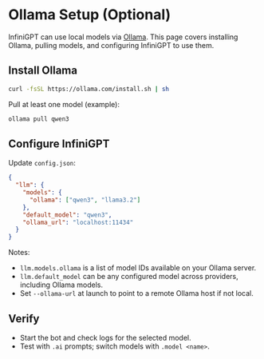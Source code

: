 # Ollama Setup (Optional)

InfiniGPT can use local models via [Ollama](https://ollama.com/). This page covers installing Ollama, pulling models, and configuring InfiniGPT to use them.

## Install Ollama

```bash
curl -fsSL https://ollama.com/install.sh | sh
```

Pull at least one model (example):

```bash
ollama pull qwen3
```

## Configure InfiniGPT

Update `config.json`:

```json
{
  "llm": {
    "models": {
      "ollama": ["qwen3", "llama3.2"]
    },
    "default_model": "qwen3",
    "ollama_url": "localhost:11434"
  }
}
```

Notes:

- `llm.models.ollama` is a list of model IDs available on your Ollama server.
- `llm.default_model` can be any configured model across providers, including Ollama models.
- Set `--ollama-url` at launch to point to a remote Ollama host if not local.

## Verify

- Start the bot and check logs for the selected model.
- Test with `.ai` prompts; switch models with `.model <name>`.
